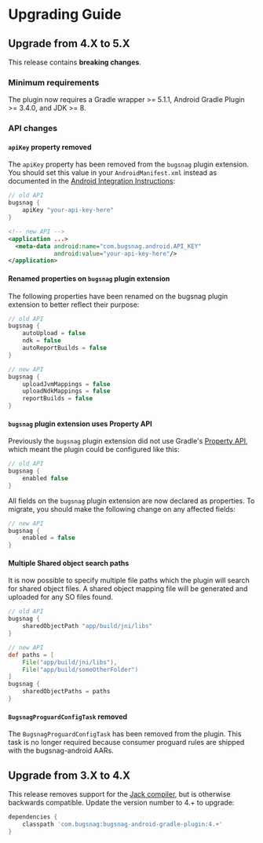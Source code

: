 Upgrading Guide
===============

Upgrade from 4.X to 5.X
-----------------------

This release contains **breaking changes**.

### Minimum requirements

The plugin now requires a Gradle wrapper >= 5.1.1, Android Gradle Plugin >= 3.4.0, and JDK >= 8.

### API changes

#### `apiKey` property removed

The `apiKey` property has been removed from the `bugsnag` plugin extension.
You should set this value in your `AndroidManifest.xml` instead as documented in
the [Android Integration Instructions](https://docs.bugsnag.com/platforms/android/#basic-configuration):

```groovy
// old API
bugsnag {
    apiKey "your-api-key-here"
}
```

```xml
<!-- new API -->
<application ...>
  <meta-data android:name="com.bugsnag.android.API_KEY"
             android:value="your-api-key-here"/>
</application>
```

#### Renamed properties on `bugsnag` plugin extension
The following properties have been renamed on the bugsnag plugin extension
to better reflect their purpose:

```groovy
// old API
bugsnag {
    autoUpload = false
    ndk = false
    autoReportBuilds = false
}
```

```groovy
// new API
bugsnag {
    uploadJvmMappings = false
    uploadNdkMappings = false
    reportBuilds = false
}
```

#### `bugsnag` plugin extension uses Property API

Previously the `bugsnag` plugin extension did not use Gradle's 
[Property API](https://docs.gradle.org/current/javadoc/org/gradle/api/provider/Property.html),
which meant the plugin could be configured like this:

```groovy
// old API
bugsnag {
    enabled false
}
```

All fields on the `bugsnag` plugin extension are now declared as properties. To migrate, you should
make the following change on any affected fields:

```groovy
// new API
bugsnag {
    enabled = false
}
```

#### Multiple Shared object search paths

It is now possible to specify multiple file paths which the plugin will search for shared object files.
A shared object mapping file will be generated and uploaded for any SO files found.

```groovy
// old API
bugsnag {
    sharedObjectPath "app/build/jni/libs"
}
```

```groovy
// new API
def paths = [
    File("app/build/jni/libs"),
    File("app/build/someOtherFolder")
]
bugsnag {
    sharedObjectPaths = paths
}
```

#### `BugsnagProguardConfigTask` removed

The `BugsnagProguardConfigTask` has been removed from the plugin. This task is no longer
required because consumer proguard rules are shipped with the bugsnag-android AARs.

Upgrade from 3.X to 4.X
-----------------------

This release removes support for the [Jack compiler](https://android-developers.googleblog.com/2017/03/future-of-java-8-language-feature.html), but is otherwise backwards compatible. Update the version number to 4.+ to upgrade:

```groovy
dependencies {
    classpath 'com.bugsnag:bugsnag-android-gradle-plugin:4.+'
}
```
